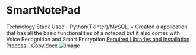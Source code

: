 # SmartNotePad
Technology Stack Used - Python(Tkinter)/MySQL. • Created a application that has all the basic functionalities of a notepad but it also comes with Voice Recognition and Smart Encryption
[Required Libraries and Installation Process - Copy.docx](https://github.com/SAHUDISHANK/SmartNotePad/files/10685590/Required.Libraries.and.Installation.Process.-.Copy.docx)
![image](https://user-images.githubusercontent.com/56645359/217534014-5c8585f9-ab13-488e-b3b5-d58ab645ff41.png)
